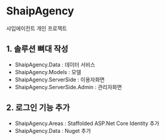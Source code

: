# ShaipAgency
샤입에이전트 개인 프로젝트

## 1. 솔루션 뼈대 작성
- ShaipAgency.Data              : 데이터 서비스 
- ShaipAgency.Models            : 모델
- ShaipAgency.ServerSide        : 이용자화면
- ShaipAgency.ServerSide.Admin  : 관리자화면

## 2. 로그인 기능 추가
- ShaipAgency.Areas             : Staffolded ASP.Net Core Identity 추가
- ShaipAgency.Data              : Nuget 추가 
